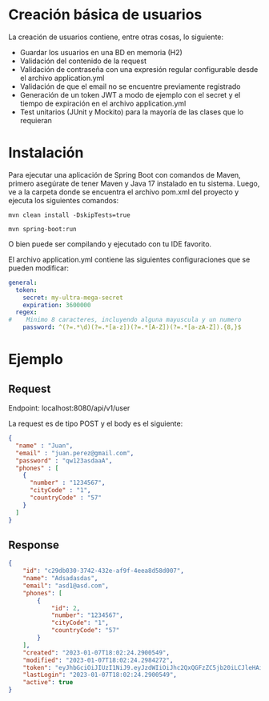 # Creación básica de usuarios

La creación de usuarios contiene, entre otras cosas, lo siguiente:

- Guardar los usuarios en una BD en memoria (H2)
- Validación del contenido de la request
- Validación de contraseña con una expresión regular configurable desde el archivo application.yml
- Validación de que el email no se encuentre previamente registrado
- Generación de un token JWT a modo de ejemplo con el secret y el tiempo de expiración en el archivo application.yml
- Test unitarios (JUnit y Mockito) para la mayoría de las clases que lo requieran


# Instalación

Para ejecutar una aplicación de Spring Boot con comandos de Maven, primero asegúrate de tener Maven y Java 17 instalado en tu sistema. Luego, ve a la carpeta donde se encuentra el archivo pom.xml del proyecto y ejecuta los siguientes comandos:

```shell
mvn clean install -DskipTests=true
```

```shell
mvn spring-boot:run
```

O bien puede ser compilando y ejecutado con tu IDE favorito.

El archivo application.yml contiene las siguientes configuraciones que se pueden modificar:

```yaml
general:
  token:
    secret: my-ultra-mega-secret
    expiration: 3600000
  regex:
#    Minimo 8 caracteres, incluyendo alguna mayuscula y un numero
    password: ^(?=.*\d)(?=.*[a-z])(?=.*[A-Z])(?=.*[a-zA-Z]).{8,}$
```

# Ejemplo

## Request

Endpoint: localhost:8080/api/v1/user

La request es de tipo POST y el body es el siguiente:

```json
{
  "name" : "Juan",
  "email" : "juan.perez@gmail.com",
  "password" : "qw123asdaaA",
  "phones" : [
    {
      "number" : "1234567",
      "cityCode" : "1",
      "countryCode" : "57"
    }
  ]
}
```

## Response

```json
{
    "id": "c29db030-3742-432e-af9f-4eea8d58d007",
    "name": "Adsadasdas",
    "email": "asd1@asd.com",
    "phones": [
        {
            "id": 2,
            "number": "1234567",
            "cityCode": "1",
            "countryCode": "57"
        }
    ],
    "created": "2023-01-07T18:02:24.2900549",
    "modified": "2023-01-07T18:02:24.2984272",
    "token": "eyJhbGciOiJIUzI1NiJ9.eyJzdWIiOiJhc2QxQGFzZC5jb20iLCJleHAiOjE2NzMxMjg5NDR9.ABq9XAc1IFHy9uiC-UUDvuGTy-rTnHFfdBe8azZU0oE",
    "lastLogin": "2023-01-07T18:02:24.2900549",
    "active": true
}
```